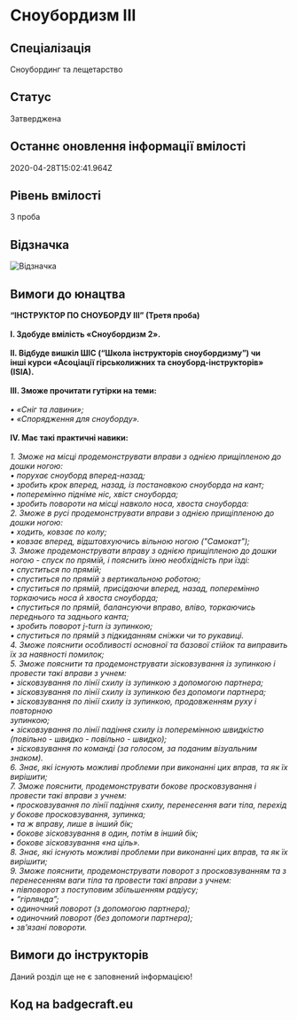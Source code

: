 # Сноубордизм ІІІ

## Спеціалізація

Сноубординг та лещетарство

## Статус

Затверджена

## Останнє оновлення інформації вмілості

2020-04-28T15:02:41.964Z

## Рівень вмілості

3 проба

## Відзначка

![Відзначка](../images/Snoubordyzm_III/____________3.jpg)

## Вимоги до юнацтва

<div><b>“ІНСТРУКТОР ПО СНОУБОРДУ ІІІ” (Третя проба)<br><br></b></div><div><b>І. Здобуде вмілість «Сноубордизм 2».<br><br></b></div><div><b>ІІ. Відбуде вишкіл ШІС (“Школа інструкторів сноубордизму”) чи</b></div><div><b>інші курси «Асоціації гірськолижних та сноуборд-інструкторів»</b></div><div><b>(ISIA).<br><br></b></div><div><b>ІІІ. Зможе прочитати гутірки на теми:<br><br></b></div><div><i>• «Сніг та лавини»;</i></div><div><i>• «Спорядження для сноуборду».<br><br></i></div><div><b>IV. Має такі практичні навики:<br><br></b></div><div><i>1. Зможе на місці продемонструвати вправи з однією прищіпленою до дошки ногою:</i></div><div><i>• порухає сноуборд вперед-назад;</i></div><div><i>• зробить крок вперед, назад, із постановкою сноуборда на кант;</i></div><div><i>• поперемінно підніме ніс, хвіст сноуборда;</i></div><div><i>• зробить повороти на місці навколо носа, хвоста сноуборда:</i></div><div><i>2. Зможе в русі продемонструвати вправи з однією прищіпленою до дошки ногою:</i></div><div><i>• ходить, ковзає по колу;</i></div><div><i>• ковзає вперед, відштовхуючись вільною ногою ("Самокат");</i></div><div><i>3. Зможе продемонструвати вправу з однією прищіпленою до дошки ногою - спуск по&nbsp;</i><i>прямій, і пояснить їхню необхідність при їзді:</i></div><div><i>• спуститься по прямій;</i></div><div><i>• спуститься по прямій з вертикальною роботою;</i></div><div><i>• спуститься по прямій, присідаючи вперед, назад, поперемінно торкаючись носа й хвоста сноуборда;</i></div><div><i>• спуститься по прямій, балансуючи вправо, вліво, торкаючись переднього та заднього канта;</i></div><div><i>• зробить поворот j-turn із зупинкою;</i></div><div><i>• спуститься по прямій з підкиданням сніжки чи то рукавиці.</i></div><div><i>4. Зможе пояснити особливості основної та базової стійок та виправить їх за наявності помилок;</i></div><div><i>5. Зможе пояснити та продемонструвати зісковзування із зупинкою і провести такі вправи з учнем:</i></div><div><i>• зісковзування по лінії схилу із зупинкою з допомогою партнера;</i></div><div><i>• зісковзування по лінії схилу із зупинкою без допомоги партнера;</i></div><div><i>• зісковзування по лінії схилу із зупинкою, продовженням руху і повторною</i></div><div><i>зупинкою;</i></div><div><i>• зісковзування по лінії падіння схилу із поперемінною швидкістю (повільно - швидко - повільно - швидко);</i></div><div><i>• зісковзування по команді (за голосом, за поданим візуальним знаком).</i></div><div><i>6. Знає, які існують можливі проблеми при виконанні цих вправ, та як їх вирішити;</i></div><div><i>7. Зможе пояснити, продемонструвати бокове просковзування і провести такі вправи з учнем:</i></div><div><i>• просковзування по лінії падіння схилу, перенесення ваги тіла, перехід у бокове просковзування, зупинка;</i></div><div><i>• та ж вправу, лише в інший бік;</i></div><div><i>• бокове зісковзування в один, потім в інший бік;</i></div><div><i>• бокове зісковзування «на ціль».</i></div><div><i>8. Знає, які існують можливі проблеми при виконанні цих вправ, та як їх вирішити;</i></div><div><i>9. Зможе пояснити, продемонструвати поворот з просковзуванням та з перенесенням ваги тіла та провести такі вправи з учнем:</i></div><div><i>• півповорот з поступовим збільшенням радіусу;</i></div><div><i>• “гірлянда”;</i></div><div><i>• одиночний поворот (з допомогою партнера);</i></div><div><i>• одиночний поворот (без допомоги партнера);</i></div><div><i>• зв'язані повороти.</i></div>

## Вимоги до інструкторів

Даний розділ ще не є заповнений інформацією!

## Код на badgecraft.eu

